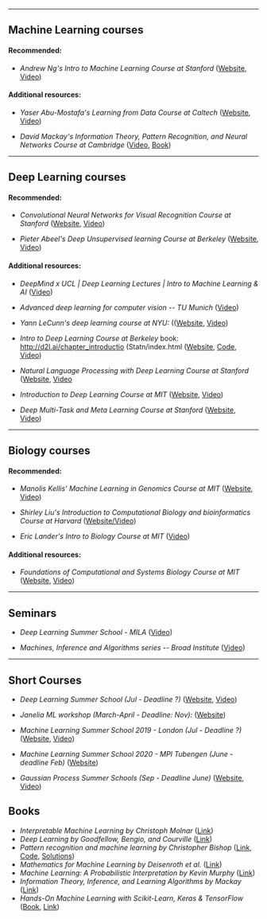 _____________________________________________________________
## Machine Learning courses

#### Recommended:

* _Andrew Ng's Intro to Machine Learning Course at Stanford_ 
([Website](http://cs229.stanford.edu/), 
[Video](https://www.youtube.com/playlist?list=PLoROMvodv4rMiGQp3WXShtMGgzqpfVfbU)) 

#### Additional resources:

* _Yaser Abu-Mostafa's Learning from Data Course at Caltech_ 
([Website](http://work.caltech.edu/lectures.html), 
[Video](https://www.youtube.com/playlist?list=PLD63A284B7615313A)) 

* _David Mackay's Information Theory, Pattern Recognition, and Neural Networks Course at Cambridge_ 
([Video](http://videolectures.net/course_information_theory_pattern_recognition/), 
[Book](http://www.inference.org.uk/mackay/itila/)) 

_____________________________________________________________
## Deep Learning courses

#### Recommended:

* _Convolutional Neural Networks for Visual Recognition Course at Stanford_ 
([Website](http://cs231n.github.io/), 
[Video](https://www.youtube.com/playlist?list=PL3FW7Lu3i5JvHM8ljYj-zLfQRF3EO8sYv)) 

* _Pieter Abeel's Deep Unsupervised learning Course at Berkeley_ 
([Website](https://sites.google.com/view/berkeley-cs294-158-sp19/home), 
[Video](https://www.youtube.com/channel/UCf4SX8kAZM_oGcZjMREsU9w/videos)) 

#### Additional resources:

* _DeepMind x UCL | Deep Learning Lectures | Intro to Machine Learning & AI_
([Video](https://www.youtube.com/watch?v=7R52wiUgxZI&list=PLqYmG7hTraZCDxZ44o4p3N5Anz3lLRVZF)) 

* _Advanced deep learning for computer vision -- TU Munich_ 
([Video](https://www.youtube.com/playlist?list=PLog3nOPCjKBnjhuHMIXu4ISE4Z4f2jm39)) 

* _Yann LeCunn's deep learning course at NYU:_
(([Website](https://atcold.github.io/pytorch-Deep-Learning/), 
[Video](http://bit.ly/pDL-YouTube)) 

* _Intro to Deep Learning Course at Berkeley_
book: http://d2l.ai/chapter_introductio (Statn/index.html
([Website](https://courses.d2l.ai/berkeley-stat-157/index.html), 
[Code](https://github.com/dsgiitr/d2l-pytorch), 
[Video](https://www.youtube.com/playlist?list=PLZSO_6-bSqHQHBCoGaObUljoXAyyqhpFW)) 

* _Natural Language Processing with Deep Learning Course at Stanford_
([Website](http://web.stanford.edu/class/cs224n/), 
[Video](https://www.youtube.com/playlist?list=PLoROMvodv4rOhcuXMZkNm7j3fVwBBY42z) 

* _Introduction to Deep Learning Course at MIT_
([Website](http://introtodeeplearning.com/), 
[Video](https://www.youtube.com/playlist?list=PLtBw6njQRU-rwp5__7C0oIVt26ZgjG9NI)) 

* _Deep Multi-Task and Meta Learning Course at Stanford_
([Website](https://cs330.stanford.edu/), 
[Video](https://www.youtube.com/playlist?list=PLoROMvodv4rMC6zfYmnD7UG3LVvwaITY5)) 

_____________________________________________________________
## Biology courses

#### Recommended:

* _Manolis Kellis' Machine Learning in Genomics Course at MIT_
([Website](http://stellar.mit.edu/S/course/6/fa19/6.047/), 
[Video](https://www.youtube.com/playlist?list=PLypiXJdtIca6U5uQOCHjP9Op3gpa177fK)) 

* _Shirley Liu's Introduction to Computational Biology and bioinformatics Course at Harvard_
([Website/Video](https://liulab-dfci.github.io/resources/html/STAT115_2020_Module2.html)) 

* _Eric Lander's Intro to Biology Course at MIT_
([Video](https://www.edx.org/course/introduction-to-biology-the-secret-of-life-3)) 

#### Additional resources:

* _Foundations of Computational and Systems Biology Course at MIT_
([Website](https://ocw.mit.edu/courses/biology/7-91j-foundations-of-computational-and-systems-biology-spring-2014/), 
[Video](https://www.youtube.com/playlist?list=PLUl4u3cNGP63uK-oWiLgO7LLJV6ZCWXac)) 


_____________________________________________________________
## Seminars

* _Deep Learning Summer School - MILA_
([Video](http://videolectures.net/DLRLsummerschool2018_toronto/)) 

* _Machines, Inference and Algorithms series -- Broad Institute_
([Video](https://www.youtube.com/playlist?list=PLlMMtlgw6qNjROoMNTBQjAcdx53kV50cS)) 

________________________________________________________________________________________
## Short Courses


* _Deep Learning Summer School (Jul - Deadline ?)_
([Website](https://dlrlsummerschool.ca/), 
[Video](http://videolectures.net/DLRLsummerschool2018_toronto/)) 

* _Janelia ML workshop (March-April - Deadline: Nov):_
([Website](https://www.janelia.org/you-janelia/conferences/workshop-listings)) 

* _Machine Learning Summer School 2019 - London (Jul - Deadline ?)_
([Website](https://sites.google.com/view/mlss-2019/home?authuser=0), 
[Video](https://sites.google.com/view/mlss-2019/lectures-and-tutorials?authuser=0)) 

* _Machine Learning Summer School 2020 - MPI Tubengen (June - deadline Feb)_
([Website](http://mlss.tuebingen.mpg.de/2020/organizers.html)) 

* _Gaussian Process Summer Schools (Sep - Deadline June)_
([Website](http://gpss.cc), 
[Video](http://gpss.cc/gpss18/program)) 


## Books

* _Interpretable Machine Learning by Christoph Molnar_ ([Link](https://christophm.github.io/interpretable-ml-book/))
* _Deep Learning by Goodfellow, Bengio, and Courville_ ([Link](https://www.deeplearningbook.org/))
* _Pattern recognition and machine learning by Christopher Bishop_ ([Link](https://www.dropbox.com/s/7o08dn8gtdoj0em/Bishop-Pattern-Recognition-and-Machine-Learning-2006.pdf?dl=0), [Code](https://github.com/ctgk/PRML), [Solutions](https://www.dropbox.com/s/rl5m2mk3mfc5fgh/Bishop--Pattern%20recognition%20and%20Machine%20learning%20solutions.pdf.pdf?dl=0))
* _Mathematics for Machine Learning by Deisenroth et al._ ([Link](https://www.dropbox.com/s/xnsndlm14hxis0w/Mathematics%20for%20machine%20learning.pdf?dl=0))
* _Machine Learning: A Probabilistic Interpretation by Kevin Murphy_ ([Link](https://www.dropbox.com/s/ejg02cej400zb1f/ML%20Machine%20Learning-A%20Probabilistic%20Perspective.pdf?dl=0))
* _Information Theory, Inference, and Learning Algorithms by Mackay_ ([Link](https://www.dropbox.com/s/fdt02bg7mqx4b2a/Information%20Theory%20Inference%20and%20Learning%20Algorithms%20by%20MacKay.pdf?dl=0))
* _Hands-On Machine Learning with Scikit-Learn, Keras & TensorFlow_ ([Book](https://www.amazon.com/Hands-Machine-Learning-Scikit-Learn-TensorFlow/dp/1492032646), [Link](https://github.com/ageron/handson-ml2))
